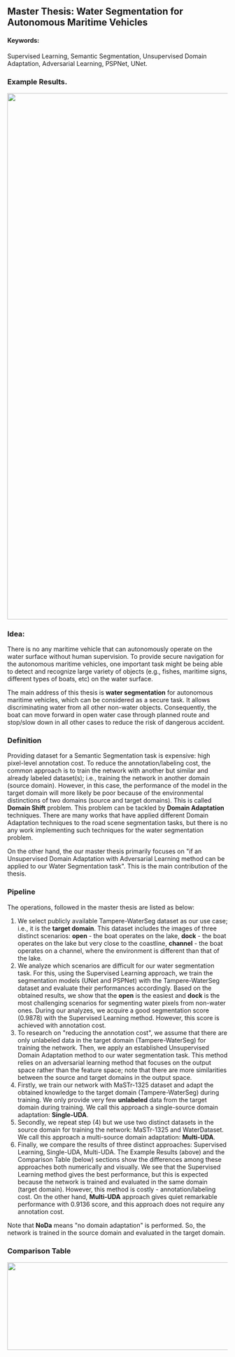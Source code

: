 ## Master Thesis: Water Segmentation for Autonomous Maritime Vehicles

#### Keywords: 
Supervised Learning, Semantic Segmentation, Unsupervised Domain Adaptation, Adversarial Learning, PSPNet, UNet.


### Example Results.
<p align="center">
  <img width="800" height="1200" src="https://user-images.githubusercontent.com/25903137/117814527-b64e7180-b264-11eb-8209-3271850e701e.jpg">
</p>


### Idea: 
There is no any maritime vehicle that can autonomously operate on the water surface without human supervision. To provide secure navigation for the autonomous maritime vehicles, one important task might be being able to detect and recognize large variety of objects (e.g., fishes, maritime signs, different types of boats, etc) on the water surface. 

The main address of this thesis is **water segmentation** for autonomous maritime vehicles, which can be considered as a secure task. It allows discriminating water from all other non-water objects. Consequently, the boat can move forward in open water case through planned route and stop/slow down in all other cases to reduce the risk of dangerous accident.


### Definition
Providing dataset for a Semantic Segmentation task is expensive: high pixel-level annotation cost. To reduce the annotation/labeling cost, the common approach is to train the network with another but similar and already labeled dataset(s); i.e., training the network in another domain (source domain). However, in this case, the performance of the model in the target domain will more likely be poor because of the environmental distinctions of two domains (source and target domains). This is called **Domain Shift** problem. This problem can be tackled by **Domain Adaptation** techniques. There are many works that have applied different Domain Adaptation techniques to the road scene segmentation tasks, but there is no any work implementing such techniques for the water segmentation problem.

On the other hand, the our master thesis primarily focuses on "if an Unsupervised Domain Adaptation with Adversarial Learning method can be applied to our Water Segmentation task". This is the main contribution of the thesis.


### Pipeline
The operations, followed in the master thesis are listed as below:
1) We select publicly available Tampere-WaterSeg dataset as our use case; i.e., it is the **target domain**. This dataset includes the images of three distinct scenarios: **open** - the boat operates on the lake, **dock** - the boat operates on the lake but very close to the coastline, **channel** - the boat operates on a channel, where the environment is different than that of the lake.
2) We analyze which scenarios are difficult for our water segmentation task. For this, using the Supervised Learning approach, we train the segmentation models (UNet and PSPNet) with the Tampere-WaterSeg dataset and evaluate their performances accordingly. Based on the obtained results, we show that the **open** is the easiest and **dock** is the most challenging scenarios for segmenting water pixels from non-water ones. During our analyzes, we acquire a good segmentation score (0.9878) with the Supervised Learning method. However, this score is achieved with annotation cost. 
3) To research on "reducing the annotation cost", we assume that there are only unlabeled data in the target domain (Tampere-WaterSeg) for training the network. Then, we apply an established Unsupervised Domain Adaptation method to our water segmentation task. This method relies on an adversarial learning method that focuses on the output space rather than the feature space; note that there are more similarities between the source and target domains in the output space.
4) Firstly, we train our network with MaSTr-1325 dataset and adapt the obtained knowledge to the target domain (Tampere-WaterSeg) during training. We only provide very few **unlabeled** data from the target domain during training. We call this approach a single-source domain adaptation: **Single-UDA**. 
5) Secondly, we repeat step (4) but we use two distinct datasets in the source domain for training the network: MaSTr-1325 and WaterDataset. We call this approach a multi-source domain adaptation: **Multi-UDA**. 
6) Finally, we compare the results of three distinct approaches: Supervised Learning, Single-UDA, Multi-UDA. The Example Results (above) and the Comparison Table (below) sections show the differences among these approaches both numerically and visually. We see that the Supervised Learning method gives the best performance, but this is expected because the network is trained and evaluated in the same domain (target domain). However, this method is costly - annotation/labeling cost. On the other hand, **Multi-UDA** approach gives quiet remarkable performance with 0.9136 score, and this approach does not require any annotation cost.

Note that **NoDa** means "no domain adaptation" is performed. So, the network is trained in the source domain and evaluated in the target domain. 

### Comparison Table
<p align="center">
  <img src="https://user-images.githubusercontent.com/25903137/119140414-6af64900-ba44-11eb-831c-aa4d35c51337.png" width="600" height="200"/>
</p>
  

